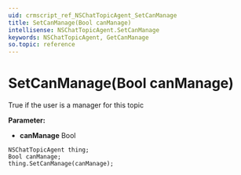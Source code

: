 ```yaml
---
uid: crmscript_ref_NSChatTopicAgent_SetCanManage
title: SetCanManage(Bool canManage)
intellisense: NSChatTopicAgent.SetCanManage
keywords: NSChatTopicAgent, GetCanManage
so.topic: reference
---
```


# SetCanManage(Bool canManage)

True if the user is a manager for this topic

**Parameter:** 
* **canManage** Bool

```crmscript
NSChatTopicAgent thing;
Bool canManage;
thing.SetCanManage(canManage);
```


